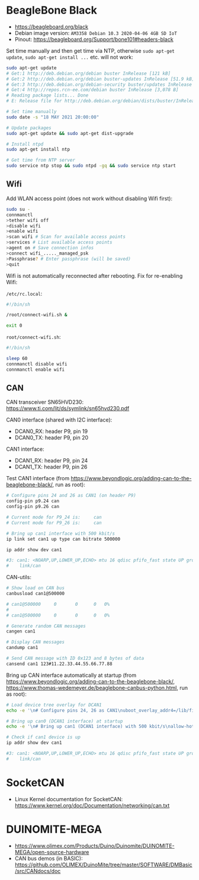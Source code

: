 # BeagleBone Black
* <https://beagleboard.org/black>
* Debian image version: `AM3358 Debian 10.3 2020-04-06 4GB SD IoT`
* Pinout: <https://beagleboard.org/Support/bone101#headers-black>

Set time manually and then get time via NTP, otherwise `sudo apt-get update`, `sudo apt-get install ...` etc. will not work:
```sh
sudo apt-get update
# Get:1 http://deb.debian.org/debian buster InRelease [121 kB]
# Get:2 http://deb.debian.org/debian buster-updates InRelease [51.9 kB]
# Get:3 http://deb.debian.org/debian-security buster/updates InRelease [65.4 kB]
# Get:4 http://repos.rcn-ee.com/debian buster InRelease [3,078 B]
# Reading package lists... Done
# E: Release file for http://deb.debian.org/debian/dists/buster/InRelease is not valid yet (invalid for another 354d 17h 8min 40s). Updates for this repository will not be applied.

# Set time manually
sudo date -s "18 MAY 2021 20:00:00"

# Update packages
sudo apt-get update && sudo apt-get dist-upgrade

# Install ntpd
sudo apt-get install ntp

# Get time from NTP server
sudo service ntp stop && sudo ntpd -gq && sudo service ntp start
```

## Wifi
Add WLAN access point (does not work without disabling Wifi first):
```sh
sudo su -
connmanctl
>tether wifi off
>disable wifi
>enable wifi
>scan wifi # Scan for available access points
>services # List available access points
>agent on # Save connection infos
>connect wifi_....._managed_psk
>Passphrase? # Enter passphrase (will be saved)
>quit
```

Wifi is not automatically reconnected after rebooting.
Fix for re-enabling Wifi:

`/etc/rc.local`:
```sh
#!/bin/sh

/root/connect-wifi.sh &

exit 0
```

`root/connect-wifi.sh`:
```sh
#!/bin/sh

sleep 60
connmanctl disable wifi
connmanctl enable wifi
```

## CAN

CAN transceiver SN65HVD230: <https://www.ti.com/lit/ds/symlink/sn65hvd230.pdf>

CAN0 interface (shared with I2C interface):
* DCAN0_RX: header P9, pin 19
* DCAN0_TX: header P9, pin 20

CAN1 interface:
* DCAN1_RX: header P9, pin 24
* DCAN1_TX: header P9, pin 26

Test CAN1 interface (from <https://www.beyondlogic.org/adding-can-to-the-beaglebone-black/>, run as root):
```sh
# Configure pins 24 and 26 as CAN1 (on header P9)
config-pin p9.24 can
config-pin p9.26 can

# Current mode for P9_24 is:     can
# Current mode for P9_26 is:     can

# Bring up can1 interface with 500 kbit/s
ip link set can1 up type can bitrate 500000

ip addr show dev can1

#3: can1: <NOARP,UP,LOWER_UP,ECHO> mtu 16 qdisc pfifo_fast state UP group default qlen 10
#    link/can
```

CAN-utils:
```sh
# Show load on CAN bus
canbusload can1@500000

# can1@500000     0       0      0   0%
#
# can1@500000     0       0      0   0%

# Generate random CAN messages
cangen can1

# Display CAN messages
candump can1

# Send CAN message with ID 0x123 and 8 bytes of data
cansend can1 123#11.22.33.44.55.66.77.88
```

Bring up CAN interface automatically at startup (from <https://www.beyondlogic.org/adding-can-to-the-beaglebone-black/>, <https://www.thomas-wedemeyer.de/beaglebone-canbus-python.html>, run as root):
```sh
# Load device tree overlay for DCAN1
echo -e '\n# Configure pins 24, 26 as CAN1\nuboot_overlay_addr4=/lib/firmware/BB-CAN1-00A0.dtbo' >>/boot/uEnv.txt

# Bring up can0 (DCAN1 interface) at startup
echo -e '\n# Bring up can1 (DCAN1 interface) with 500 kbit/s\nallow-hotplug can1\niface can1 can static\n\tbitrate 500000' >>/etc/network/interfaces

# Check if can1 device is up
ip addr show dev can1

#3: can1: <NOARP,UP,LOWER_UP,ECHO> mtu 16 qdisc pfifo_fast state UP group default qlen 10
#    link/can
```

# SocketCAN
* Linux Kernel documentation for SocketCAN: <https://www.kernel.org/doc/Documentation/networking/can.txt>

# DUINOMITE-MEGA
* <https://www.olimex.com/Products/Duino/Duinomite/DUINOMITE-MEGA/open-source-hardware>
* CAN bus demos (in BASIC): <https://github.com/OLIMEX/DuinoMite/tree/master/SOFTWARE/DMBasic/src/CANdocs/doc>
